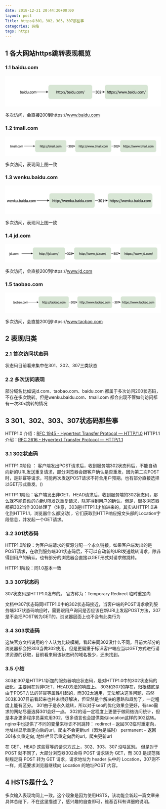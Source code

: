 ```yaml
---
date: 2018-12-21 20:44:20+00:00
layout: post
Title: https中301，302，303，307那些事
categories: 网络
tags: https
---
```








## 1 各大网站https跳转表现概览

### 1.1 baidu.com

![Alt text](../image/baidu-302.jpg)

多次访问，会直接200到https://www.baidu.com

### 1.2 tmall.com

![Alt text](../image/tmall-302.jpg)

多次访问，表现同上图一致

### 1.3 wenku.baidu.com

![Alt text](../image/wenku-301.jpg)

多次访问，表现同上图一致

### 1.4 jd.com

![Alt text](../image/jd-307.jpg)

多次访问，会直接200到https://www.jd.com

### 1.5 taobao.com

![Alt text](../image/taobao-307.jpg)

多次访问，会直接200到https://www.taobao.com

## 2 表现归类 

### 2.1 首次访问状态码
状态码目前看来集中在301、302、307三类状态

### 2.2 多次访问表现

部分域名比如说jd.com、taobao.com、baidu.com 都属于多次访问200状态码，不存在多次跳转。但是wenku.baidu.com、tmall.com 都会出现不管如何访问都有一次30x跳转的情况


## 3 301、302、303、307状态码那些事
HTTP1.0 介绍：[RFC 1945 - Hypertext Transfer Protocol — HTTP/1.0](https://tools.ietf.org/html/rfc1945#page-34)
HTTP1.1 介绍：[RFC 2616 - Hypertext Transfer Protocol — HTTP/1.1](https://tools.ietf.org/html/rfc2616#section-10.3.3)

### 3.1 302状态码

HTTP1.0阶段 ： 客户端发出POST请求后，收到服务端302状态码后，不能自动向新的URL发送重复请求，部分浏览器会跟客户确认是否重发，因为第二次POST时，是非幂等请求，可能再次发送POST请求不符合用户预期。也有部分直接选择以GET形式重发。()

HTTP1.1阶段：客户端发出非GET、HEAD请求后，收到服务端的302状态码，那么就不能自动的向新URI发送重复请求，除非得到用户的确认。但是，很多浏览器都把302当作303处理了（注意，303是HTTP1.1才加进来的，其实从HTTP1.0进化到HTTP1.1，浏览器什么都没动），它们获取到HTTP响应报文头部的Location字段信息，并发起一个GET请求。

### 3.2 301状态码

HTTP1.0阶段：为客户端请求的资源分配一个永久链接。如果客户端发出的是POST请求，在收到服务端301状态码后，不可以自动新的URI发送跳转请求，除非得到用户的确认。也有部分的浏览器会直接以GET形式对请求做跳转。

HTTP1.1阶段：同1.0基本一致

### 3.3 307状态码

307状态码是HTTP1.0发布的。
官方称为：Temporary Redirect 临时重定向

文档中307状态码同HTTP1.0中的302状态码接近，当客户端的POST请求收到服务端307状态码响应时，需要跟用户询问是否应该在新URI上发起POST方法，307是不会把POST转为GET的。浏览器层面上也不会有此类行为

### 3.4 303状态码
 这块官方文档说用的个人认为比较模糊，看起来同302没什么不同，目前大部分的浏览器都会把303当做302使用。但是更偏重于标识客户端应当以GET方式进行请求资源的获取，目前看来用该状态码的域名极少，还未找到。

### 3.5 小结

303和307是HTTP1.1新加的服务器响应状态码，是对HTTP1.0中的302状态码的细化，主要用在对非GET、HEAD方法的响应上。
303和307的存在，归根结底是由于POST方法的非幂等属性引起的，而302太通用，无法解决这类问题，虽然303和307目前看起来也并未很好解决，但显然是个解决的思路和趋势了，一定程度上能有区分。
301由于是永久跳转，所以对于seo的优化效果会更好，有seo需求的网站尽量选择301会好一点。
302的话一定程度上更便于做网络访问统计，但是本身更多程序员喜欢用302，很多语言也会提供类似location这样的302跳转。
nginx中也提供了不同的变量来标识不同跳转：
redirect – 返回302临时重定向，地址栏显示重定向后的url，爬虫不会更新url（因为是临时）
permanent – 返回301永久重定向, 地址栏显示重定向后的url，爬虫更新url

在 GET、HEAD 这些幂等的请求方式上，302、303、307 没啥区别。
但是对于 POST 就不同了，大部分浏览器302会将 POST 请求转为 GET，而 303 是规范强制规定将 POST 转为 GET 请求，请求地址为 header 头中的 Location，307则不一样，规范要求浏览器继续向 Location 的地址POST 内容。

## 4 HSTS是什么？
多次输入表现均同上一致，这个现象是因为使用HSTS，该功能会新起一篇文章来具体总结下，不在这里描述了，感兴趣的自查即可，维基百科有详细的说明。

